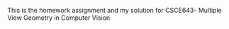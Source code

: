 This is the homework assignment and my solution for CSCE643- Multiple View Geometry in Computer Vision
